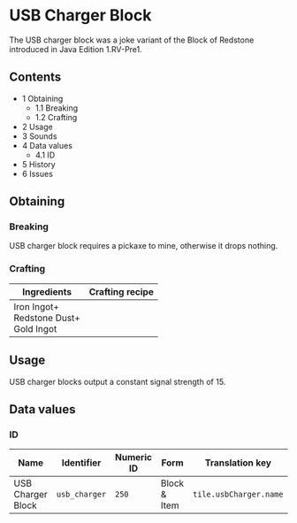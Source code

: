 # USB Charger Block
The USB charger block was a joke variant of the Block of Redstone introduced in Java Edition 1.RV-Pre1.

## Contents
- 1 Obtaining
	- 1.1 Breaking
	- 1.2 Crafting
- 2 Usage
- 3 Sounds
- 4 Data values
	- 4.1 ID
- 5 History
- 6 Issues

## Obtaining
### Breaking
USB charger block requires a pickaxe to mine, otherwise it drops nothing.

### Crafting
| Ingredients                                   | Crafting recipe |
|-----------------------------------------------|-----------------|
| Iron Ingot+<br/>Redstone Dust+<br/>Gold Ingot |                 |

## Usage
USB charger blocks output a constant signal strength of 15.

## Data values
### ID
| Name              | Identifier    | Numeric ID | Form         | Translation key        |
|-------------------|---------------|------------|--------------|------------------------|
| USB Charger Block | `usb_charger` | `250`      | Block & Item | `tile.usbCharger.name` |


